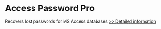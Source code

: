 # Access Password Pro
Recovers lost passwords for MS Access databases
[>> Detailed information](https://secure.shareit.com/shareit/product.html?productid=102904&affiliateid=200057808)